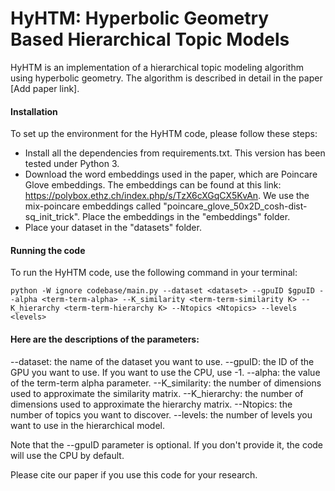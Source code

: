 # HyHTM: Hyperbolic Geometry Based Hierarchical Topic Models

HyHTM is an implementation of a hierarchical topic modeling algorithm using hyperbolic geometry. 
The algorithm is described in detail in the paper [Add paper link].

#### Installation
To set up the environment for the HyHTM code, please follow these steps:
 - Install all the dependencies from requirements.txt. This version has been tested under Python 3.
 - Download the word embeddings used in the paper, which are Poincare Glove embeddings. The embeddings can be found at this link: https://polybox.ethz.ch/index.php/s/TzX6cXGqCX5KvAn. We use the mix-poincare embeddings called "poincare_glove_50x2D_cosh-dist-sq_init_trick". Place the embeddings in the "embeddings" folder.
 - Place your dataset in the "datasets" folder.

#### Running the code
To run the HyHTM code, use the following command in your terminal:

    python -W ignore codebase/main.py --dataset <dataset> --gpuID $gpuID --alpha <term-term-alpha> --K_similarity <term-term-similarity K> --K_hierarchy <term-term-hierarchy K> --Ntopics <Ntopics> --levels <levels>

#### Here are the descriptions of the parameters:

--dataset: the name of the dataset you want to use.
--gpuID: the ID of the GPU you want to use. If you want to use the CPU, use -1.
--alpha: the value of the term-term alpha parameter.
--K_similarity: the number of dimensions used to approximate the similarity matrix.
--K_hierarchy: the number of dimensions used to approximate the hierarchy matrix.
--Ntopics: the number of topics you want to discover.
--levels: the number of levels you want to use in the hierarchical model.

Note that the --gpuID parameter is optional. If you don't provide it, the code will use the CPU by default.


Please cite our paper if you use this code for your research.